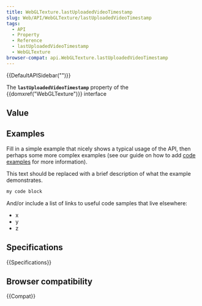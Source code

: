 ```yaml
---
title: WebGLTexture.lastUploadedVideoTimestamp
slug: Web/API/WebGLTexture/lastUploadedVideoTimestamp
tags:
  - API
  - Property
  - Reference
  - lastUploadedVideoTimestamp
  - WebGLTexture
browser-compat: api.WebGLTexture.lastUploadedVideoTimestamp
---
```

{{DefaultAPISidebar("")}}

The **`lastUploadedVideoTimestamp`** property of the {{domxref("WebGLTexture")}} interface 

## Value



## Examples

Fill in a simple example that nicely shows a typical usage of the API, then perhaps some more complex examples (see our guide on how to add [code examples](/en-US/docs/MDN/Contribute/Structures/Code_examples) for more information).

This text should be replaced with a brief description of what the example demonstrates.

```js
my code block
```

And/or include a list of links to useful code samples that live elsewhere:

*   x
*   y
*   z

## Specifications

{{Specifications}}

## Browser compatibility

{{Compat}}


